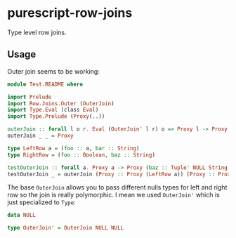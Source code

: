 # purescript-row-joins

Type level row joins.

## Usage

Outer join seems to be working:

```purescript
module Test.README where

import Prelude
import Row.Joins.Outer (OuterJoin)
import Type.Eval (class Eval)
import Type.Prelude (Proxy(..))

outerJoin :: forall l o r. Eval (OuterJoin' l r) o => Proxy l -> Proxy r -> Proxy o
outerJoin _ _ = Proxy

type LeftRow a = (foo :: a, bar :: String)
type RightRow = (foo :: Boolean, baz :: String)

testOuterJoin :: forall a. Proxy a -> Proxy (baz :: Tuple' NULL String, bar :: Tuple' String NULL, foo :: Tuple' a Boolean)
testOuterJoin _ = outerJoin (Proxy :: Proxy (LeftRow a)) (Proxy :: Proxy RightRow)
```

The base `OuterJoin` allows you to pass different nulls types for left and right row so the join is really polymorphic. I mean we used `OuterJoin'` which is just specialized to `Type`:

```purescript
data NULL

type OuterJoin' = OuterJoin NULL NULL
```

